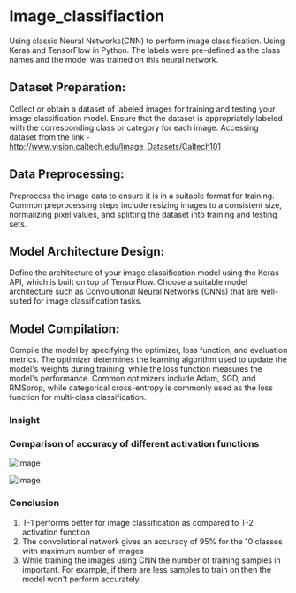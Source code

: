 # Image_classifiaction

Using classic Neural Networks(CNN) to perform image classification. Using Keras and TensorFlow in Python. The labels were pre-defined as the class names and the model was trained on this neural network.

## Dataset Preparation: 
Collect or obtain a dataset of labeled images for training and testing your image classification model. Ensure that the dataset is appropriately labeled with the corresponding class or category for each image.
Accessing dataset from the link - http://www.vision.caltech.edu/Image_Datasets/Caltech101

## Data Preprocessing: 
Preprocess the image data to ensure it is in a suitable format for training. Common preprocessing steps include resizing images to a consistent size, normalizing pixel values, and splitting the dataset into training and testing sets.

## Model Architecture Design: 
Define the architecture of your image classification model using the Keras API, which is built on top of TensorFlow. Choose a suitable model architecture such as Convolutional Neural Networks (CNNs) that are well-suited for image classification tasks.

## Model Compilation: 
Compile the model by specifying the optimizer, loss function, and evaluation metrics. The optimizer determines the learning algorithm used to update the model's weights during training, while the loss function measures the model's performance. Common optimizers include Adam, SGD, and RMSprop, while categorical cross-entropy is commonly used as the loss function for multi-class classification.

### Insight
### Comparison of accuracy of different activation functions

![image](https://user-images.githubusercontent.com/35174083/55663673-68e2b900-57ef-11e9-8e8c-b43badef6c41.png)
 

![image](https://user-images.githubusercontent.com/35174083/55663685-9e87a200-57ef-11e9-9e05-94450591cf5e.png)


### Conclusion
1. T-1 performs better for image classification as compared to T-2 activation function
2. The convolutional network gives an accuracy of 95% for the 10 classes with maximum number of images 
3. While training the images using CNN the number of training samples in important. For example, if there are less samples to train on then the model won't perform accurately.
